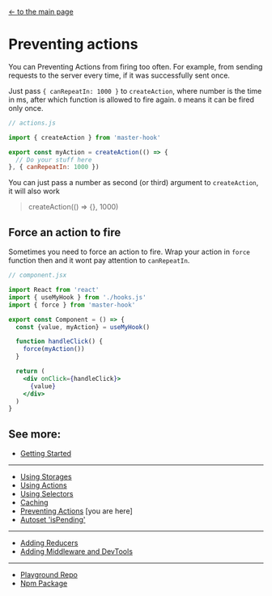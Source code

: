 [<- to the main page](https://github.com/opium-pro/master-hook)

# Preventing actions

You can Preventing Actions from firing too often. For example, from sending requests to the server every time, if it was successfully sent once.

Just pass `{ canRepeatIn: 1000 }` to `createAction`, where number is the time in ms, after which function is allowed to fire again. `0` means it can be fired only once.

```js
// actions.js

import { createAction } from 'master-hook'

export const myAction = createAction(() => {
  // Do your stuff here
}, { canRepeatIn: 1000 })
```
You can just pass a number as second (or third) argument to `createAction`, it will also work
> createAction(() => {}, 1000)


## Force an action to fire
Sometimes you need to force an action to fire. Wrap your action in `force` function then and it wont pay attention to `canRepeatIn`.

```jsx
// component.jsx

import React from 'react'
import { useMyHook } from './hooks.js'
import { force } from 'master-hook'

export const Component = () => {
  const {value, myAction} = useMyHook()

  function handleClick() {
    force(myAction())
  }

  return (
    <div onClick={handleClick}>
      {value}
    </div>
  )
}
```


## See more:

* [Getting Started](https://github.com/opium-pro/master-hook/blob/master/docs/GETTING_STARTED.md)
---
* [Using Storages](https://github.com/opium-pro/master-hook/blob/master/docs/STORAGES.md)
* [Using Actions](https://github.com/opium-pro/master-hook/blob/master/docs/ACTIONS.md)
* [Using Selectors](https://github.com/opium-pro/master-hook/blob/master/docs/SELECTORS.md)
* [Caching](https://github.com/opium-pro/master-hook/blob/master/docs/CACHING.md)
* [Preventing Actions](https://github.com/opium-pro/master-hook/blob/master/docs/PREVENT_ACTIONS.md) [you are here]
* [Autoset 'isPending'](https://github.com/opium-pro/master-hook/blob/master/docs/IS_PENDING.md)
---
* [Adding Reducers](https://github.com/opium-pro/master-hook/blob/master/docs/REDUCERS.md)
* [Adding Middleware and DevTools](https://github.com/opium-pro/master-hook/blob/master/docs/MIDDLEWARE.md)
---
* [Playground Repo](https://github.com/opium-pro/master-hook-playground)
* [Npm Package](https://www.npmjs.com/package/master-hook)